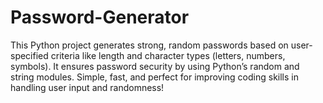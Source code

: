 # Password-Generator
This Python project generates strong, random passwords based on user-specified criteria like length and character types (letters, numbers, symbols). It ensures password security by using Python’s random and string modules. Simple, fast, and perfect for improving coding skills in handling user input and randomness!
